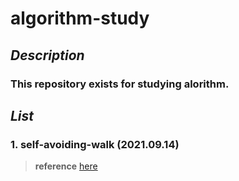 # algorithm-study

## *Description*
### This repository exists for studying alorithm.

## *List*
### 1. self-avoiding-walk (2021.09.14)
> **reference** [here](https://github.com/Mauv-hub/algorithm-study/tree/main/self-avoiding-walk)
